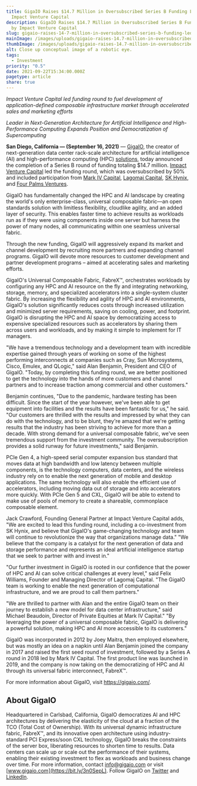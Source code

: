 ```yaml
---
title: GigaIO Raises $14.7 Million in Oversubscribed Series B Funding Led by
  Impact Venture Capital
description: GigaIO Raises $14.7 Million in Oversubscribed Series B Funding Led
  by Impact Venture Capital
slug: gigaio-raises-14-7-million-in-oversubscribed-series-b-funding-led-by-impact-venture-capital
mainImage: /images/uploads/gigaio-raises-14.7-million-in-oversubscribed-series-b-funding-led-by-impact-venture-capital-featured.jpg
thumbImage: /images/uploads/gigaio-raises-14.7-million-in-oversubscribed-series-b-funding-led-by-impact-venture-capital-thumb.jpg
alt: Close up conceptual image of a robotic eye.
tags:
  - Investment
priority: "0.5"
date: 2021-09-22T15:34:00.000Z
pagetype: article
share: true
---
```

*Impact Venture Capital led funding round to fuel development of application-defined composable infrastructure market through accelerated sales and marketing efforts*

*Leader in Next-Generation Architecture for Artificial Intelligence and High-Performance Computing Expands Position and Democratization of Supercomputing*

**San Diego, California — (September 16, 2021)** — [GigaIO](https://gigaio.com/), the creator of next-generation data center rack-scale architecture for artificial intelligence (AI) and high-performance computing (HPC) [solutions](https://bit.ly/3akSMBG), today announced the completion of a Series B round of funding totaling $14.7 million. [Impact Venture Capital](https://impactvc.com/) led the funding round, which was oversubscribed by 50% and included participation from [Mark IV Capital](https://www.markiv.com/), [Lagomaj Capital](https://www.lagomaj.com/), [SK Hynix](https://www.skhynix.com/), and [Four Palms Ventures](https://fourpalmsventuresllc.com/).

GigaIO has fundamentally changed the HPC and AI landscape by creating the world's only enterprise-class, universal composable fabric―an open standards solution with limitless flexibility, cloudlike agility, and an added layer of security. This enables faster time to achieve results as workloads run as if they were using components inside one server but harness the power of many nodes, all communicating within one seamless universal fabric.

Through the new funding, GigaIO will aggressively expand its market and channel development by recruiting more partners and expanding channel programs. GigaIO will devote more resources to customer development and partner development programs – aimed at accelerating sales and marketing efforts.

GigaIO's Universal Composable Fabric, FabreX™, orchestrates workloads by configuring any HPC and AI resource on the fly and integrating networking, storage, memory, and specialized accelerators into a single-system cluster fabric. By increasing the flexibility and agility of HPC and AI environments, GigaIO's solution significantly reduces costs through increased utilization and minimized server requirements, saving on cooling, power, and footprint. GigaIO is disrupting the HPC and AI space by democratizing access to expensive specialized resources such as accelerators by sharing them across users and workloads, and by making it simple to implement for IT managers.

"We have a tremendous technology and a development team with incredible expertise gained through years of working on some of the highest performing interconnects at companies such as Cray, Sun Microsystems, Cisco, Emulex, and QLogic," said Alan Benjamin, President and CEO of GigaIO. "Today, by completing this funding round, we are better positioned to get the technology into the hands of more customers and channel partners and to increase traction among commercial and other customers."

Benjamin continues, "Due to the pandemic, hardware testing has been difficult. Since the start of the year however, we've been able to get equipment into facilities and the results have been fantastic for us," he said. "Our customers are thrilled with the results and impressed by what they can do with the technology, and to be blunt, they're amazed that we're getting results that the industry has been striving to achieve for more than a decade. With strong demand for a universal composable fabric, we've seen tremendous support from the investment community. The oversubscription provides a solid runway for future investments," said Benjamin.

PCIe Gen 4, a high-speed serial computer expansion bus standard that moves data at high bandwidth and low latency between multiple components, is the technology computers, data centers, and the wireless industry rely on to enable the next generation of mobile and desktop applications. The same technology will also enable the efficient use of accelerators, including moving data out of storage and into accelerators more quickly. With PCIe Gen 5 and CXL, GigaIO will be able to extend to make use of pools of memory to create a shareable, commonplace composable element.

Jack Crawford, Founding General Partner at Impact Venture Capital adds, "We are excited to lead this funding round, including a co-investment from SK Hynix, and believe that GigaIO's game-changing technology and team will continue to revolutionize the way that organizations manage data."  "We believe that the company is a catalyst for the next generation of data and storage performance and represents an ideal artificial intelligence startup that we seek to partner with and invest in."

"Our further investment in GigaIO is rooted in our confidence that the power of HPC and AI can solve critical challenges at every level," said Felix Williams, Founder and Managing Director of Lagomaj Capital. "The GigaIO team is working to enable the next generation of computational infrastructure, and we are proud to call them partners."

"We are thrilled to partner with Alan and the entire GigaIO team on their journey to establish a new model for data center infrastructure," said Michael Beaudoin, Director of Private Equities at Mark IV Capital." "By leveraging the power of a universal composable fabric, GigaIO is delivering a powerful solution, making HPC and AI more accessible to its customers."

GigaIO was incorporated in 2012 by Joey Maitra, then employed elsewhere, but was mostly an idea on a napkin until Alan Benjamin joined the company in 2017 and raised the first seed round of investment, followed by a Series A round in 2018 led by Mark IV Capital. The first product line was launched in 2019, and the company is now taking on the democratizing of HPC and AI through its universal fabric interconnect, FabreX™.

For more information about GigaIO, visit <https://gigaio.com/>.

## About GigaIO

Headquartered in Carlsbad, California, GigaIO democratizes AI and HPC architectures by delivering the elasticity of the cloud at a fraction of the TCO (Total Cost of Ownership). With its universal dynamic infrastructure fabric, FabreX™, and its innovative open architecture using industry-standard PCI Express/soon CXL technology, GigaIO breaks the constraints of the server box, liberating resources to shorten time to results. Data centers can scale up or scale out the performance of their systems, enabling their existing investment to flex as workloads and business change over time. For more information, contact [info@gigaio.com](<mailto: info@gigaio.com>) or visit [www.gigaio.com](https://bit.ly/3n0SepL). Follow GigaIO on [Twitter](https://twitter.com/giga_io) and [LinkedIn](https://www.linkedin.com/company/gigaionet.com).